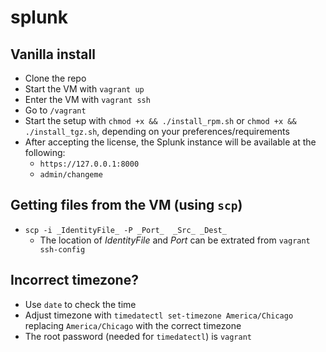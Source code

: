 # splunk

## Vanilla install
- Clone the repo
- Start the VM with `vagrant up`
- Enter the VM with `vagrant ssh`
- Go to `/vagrant`
- Start the setup with `chmod +x && ./install_rpm.sh` or `chmod +x && ./install_tgz.sh`, depending on your preferences/requirements
- After accepting the license, the Splunk instance will be available at the following:
  - `https://127.0.0.1:8000`
  - `admin/changeme`

## Getting files from the VM (using `scp`)
- `scp -i _IdentityFile_ -P _Port_  _Src_ _Dest_ `
  - The location of _IdentityFile_ and _Port_ can be extrated from `vagrant ssh-config`

## Incorrect timezone?
- Use `date` to check the time
- Adjust timezone with `timedatectl set-timezone America/Chicago` replacing `America/Chicago` with the correct timezone
- The root password (needed for `timedatectl`) is `vagrant`

